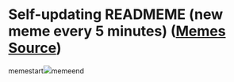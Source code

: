 # Self-updating READMEME (new meme every 5 minutes) ([Memes Source](https://bramses.notion.site/a49c1e962b7646879176ac3b327b6533?v=4d1eda54b170483cb03a40f257231764))

memestart![](https://www.notion.so/image/https%3A%2F%2Fs3-us-west-2.amazonaws.com%2Fsecure.notion-static.com%2Faad715c3-a6cf-466d-a415-830339b7cc77%2F23724D30-C261-435C-9F1D-12B8A6B57441.jpeg?table=block&id=c1f81f09-2402-4880-96cf-4b43535eac98&cache=v2)memeend
